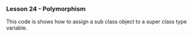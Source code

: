 ### Lesson 24 - Polymorphism

This code is shows how to assign a sub class object to a super class type variable.